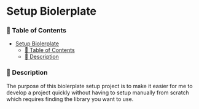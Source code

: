 # Setup Biolerplate

### 🚩 Table of Contents

<!-- TOC -->
* [Setup Biolerplate](#setup-biolerplate)
    * [🚩 Table of Contents](#-table-of-contents)
    * [📄 Description](#-description)
<!-- TOC -->

### 📄 Description

The purpose of this biolerplate setup project is to make it easier for me to develop a project quickly without having to setup manually from scratch which requires finding the library you want to use.
